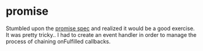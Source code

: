 promise
=======

Stumbled upon the [promise spec](http://promises-aplus.github.io/promises-spec/) and realized it would be a good exercise. It was pretty tricky.. I had to create an event handler in order to manage the process of chaining onFulfilled callbacks.
